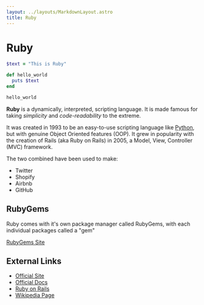 ```yaml
---
layout: ../layouts/MarkdownLayout.astro
title: Ruby
---
```


# Ruby
```ruby
$text = "This is Ruby"

def hello_world
  puts $text
end

hello_world
```
**Ruby** is a dynamically, interpreted, scripting language. It is made famous 
for taking *simplicity* and *code-readability* to the extreme. 

It was created in 1993 to be an easy-to-use scripting language like 
[Python](./python), but with genuine Object Oriented features (OOP). It grew in 
popularity with the creation of Rails (aka Ruby on Rails) in 2005, a Model, 
View, Controller (MVC) framework. 

The two combined have been used to make:
- Twitter
- Shopify
- Airbnb
- GitHub

## RubyGems
Ruby comes with it's own package manager called RubyGems, with each individual packages called a "gem"

[RubyGems Site](https://rubygems.org/)

## External Links
- [Official Site](https://www.ruby-lang.org/en/)
- [Official Docs](https://www.ruby-lang.org/en/documentation/)
- [Ruby on Rails](https://rubyonrails.org/)
- [Wikipedia Page](https://en.wikipedia.org/wiki/Ruby_(programming_language))
